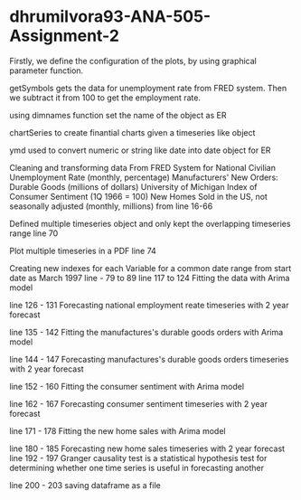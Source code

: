 # dhrumilvora93-ANA-505-Assignment-2

Firstly, we define the configuration of the plots, by using graphical parameter function.

getSymbols gets the data for unemployment rate from FRED system. Then we subtract it from 100 to get the employment rate.

using dimnames function set the name of the object as ER

chartSeries to create finantial charts given a timeseries like object

ymd used to convert numeric or string like date into date object for ER


Cleaning and transforming data From FRED System for
National Civilian Unemployment Rate (monthly, percentage)
Manufacturers' New Orders: Durable Goods (millions of dollars)
University of Michigan Index of Consumer Sentiment (1Q 1966 = 100)
New Homes Sold in the US, not seasonally adjusted (monthly, millions)
from line 16-66

Defined multiple timeseries object and only kept the overlapping timeseries range line 70

Plot multiple timeseries in a PDF line 74

Creating new indexes for each Variable for a common date range from start date as March 1997
line - 79 to 89
line 117 to 124 Fitting the data with Arima model

line 126 - 131 Forecasting national employment reate timeseries with 2 year forecast


line 135 - 142 Fitting the manufactures's durable goods orders with Arima model

line 144 - 147 Forecasting manufactures's durable goods orders timeseries with 2 year forecast


line 152 - 160 Fitting the consumer sentiment  with Arima model

line 162 - 167 Forecasting consumer sentiment timeseries with 2 year forecast


line 171 - 178 Fitting the new home sales with Arima model

line 180 - 185 Forecasting new home sales timeseries with 2 year forecast
line 192 - 197 Granger causality test is a statistical hypothesis test for determining whether one time series is useful in forecasting another

line 200 - 203 saving dataframe as a file


